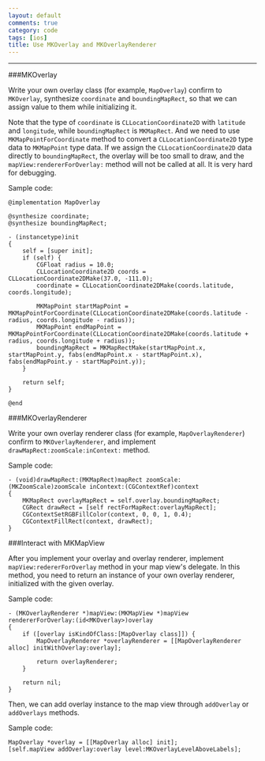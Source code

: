 ```yaml
---
layout: default
comments: true
category: code
tags: [ios]
title: Use MKOverlay and MKOverlayRenderer
---
```

---

###MKOverlay

Write your own overlay class (for example, `MapOverlay`) confirm to `MKOverlay`, synthesize `coordinate` and `boundingMapRect`, so that we can assign value to them while initializing it.

Note that the type of `coordinate` is `CLLocationCoordinate2D` with `latitude` and `longitude`, while `boundingMapRect` is `MKMapRect`. And we need to use `MKMapPointForCoordinate` method to convert a `CLLocationCoordinate2D` type data to `MKMapPoint` type data. If we assign the `CLLocationCoordinate2D` data directly to `boundingMapRect`, the overlay will be too small to draw, and the `mapView:rendererForOverlay:` method will not be called at all. It is very hard for debugging.

Sample code: 

	@implementation MapOverlay

	@synthesize coordinate;
	@synthesize boundingMapRect;

	- (instancetype)init
	{
	    self = [super init];
	    if (self) {
	        CGFloat radius = 10.0;
	        CLLocationCoordinate2D coords = CLLocationCoordinate2DMake(37.0, -111.0);
	        coordinate = CLLocationCoordinate2DMake(coords.latitude, coords.longitude);
	        
	        MKMapPoint startMapPoint = MKMapPointForCoordinate(CLLocationCoordinate2DMake(coords.latitude - radius, coords.longitude - radius));
	        MKMapPoint endMapPoint = MKMapPointForCoordinate(CLLocationCoordinate2DMake(coords.latitude + radius, coords.longitude + radius));
	        boundingMapRect = MKMapRectMake(startMapPoint.x, startMapPoint.y, fabs(endMapPoint.x - startMapPoint.x), fabs(endMapPoint.y - startMapPoint.y));
	    }
    
    	return self;
	}
	
	@end


###MKOverlayRenderer

Write your own overlay renderer class (for example, `MapOverlayRenderer`) confirm to `MKOverlayRenderer`, and implement `drawMapRect:zoomScale:inContext:` method.

Sample code:

	- (void)drawMapRect:(MKMapRect)mapRect zoomScale:(MKZoomScale)zoomScale inContext:(CGContextRef)context
	{
	    MKMapRect overlayMapRect = self.overlay.boundingMapRect;
	    CGRect drawRect = [self rectForMapRect:overlayMapRect];
	    CGContextSetRGBFillColor(context, 0, 0, 1, 0.4);
	    CGContextFillRect(context, drawRect);
	}

###Interact with MKMapView

After you implement your overlay and overlay renderer, implement `mapView:redererForOverlay` method in your map view's delegate. In this method, you need to return an instance of your own overlay renderer, initialized with the given overlay.

Sample code:

	- (MKOverlayRenderer *)mapView:(MKMapView *)mapView rendererForOverlay:(id<MKOverlay>)overlay
	{
	    if ([overlay isKindOfClass:[MapOverlay class]]) {
	        MapOverlayRenderer *overlayRenderer = [[MapOverlayRenderer alloc] initWithOverlay:overlay];
	        
	        return overlayRenderer;
	    }
	    
	    return nil;
	}

Then, we can add overlay instance to the map view through `addOverlay` or `addOverlays` methods.

Sample code:

	MapOverlay *overlay = [[MapOverlay alloc] init];
    [self.mapView addOverlay:overlay level:MKOverlayLevelAboveLabels];

	